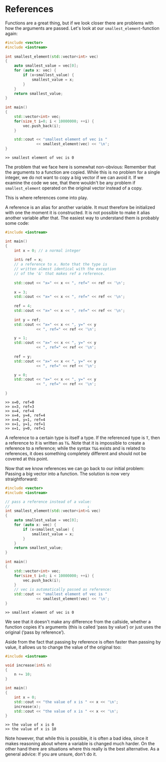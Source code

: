 References
==========

Functions are a great thing, but if we look closer there are problems with how the arguments are passed.
Let's look at our `smallest_element`-function again:

```cpp
#include <vector>
#include <iostream>
 
int smallest_element(std::vector<int> vec)
{
	auto smallest_value = vec[0];
	for (auto x: vec) {
		if (x<smallest_value) {
			smallest_value = x;
		}
	}
	return smallest_value;
}
 
int main()
{
	std::vector<int> vec;
	for(size_t i=0; i < 10000000; ++i) {
		vec.push_back(i);
	}

	std::cout << "smallest element of vec is "
	          << smallest_element(vec) << '\n';
}
```
```
>> smallest element of vec is 0
```

The problem that we face here is somewhat non-obvious: Remember that the arguments to a function are
copied. While this is no problem for a single integer, we do not want to copy a big vector if we can
avoid it. If we examine the code we see, that there wouldn't be any problem if `smallest_element`
operated on the original vector instead of a copy.

This is where references come into play.

A reference is an alias for another variable. It must therefore be initialized with one the moment it
is constructed. It is not possible to make it alias another variable after that.
The easiest way to understand them is probably some code:

```cpp
#include <iostream>

int main()
{
	int x = 0; // a normal integer
	
	int& ref = x;
	// a reference to x. Note that the type is 
	// written almost identical with the exception
	// of the '&' that makes ref a reference.
	
	std::cout << "x=" << x << ", ref=" << ref << '\n';
	
	x = 3;
	std::cout << "x=" << x << ", ref=" << ref << '\n';
	
	ref = 4;
	std::cout << "x=" << x << ", ref=" << ref << '\n';
	
	int y = ref;
	std::cout << "x=" << x << ", y=" << y
	          << ", ref=" << ref << '\n';

	y = 1;
	std::cout << "x=" << x << ", y=" << y
	          << ", ref=" << ref << '\n';
	
	ref = y;
	std::cout << "x=" << x << ", y=" << y
	          << ", ref=" << ref << '\n';

	y = 0;
	std::cout << "x=" << x << ", y=" << y
	          << ", ref=" << ref << '\n';
	
}
```
```
>> x=0, ref=0
>> x=3, ref=3
>> x=4, ref=4
>> x=4, y=4, ref=4
>> x=4, y=1, ref=4
>> x=1, y=1, ref=1
>> x=1, y=0, ref=1
```

A reference to a certain type is itself a type. If the referenced type is `T`, then a reference to
it is written as `T&`. Note that it is impossible to create a reference to a reference; while the
syntax `T&&` exists and is related to references, it does something completely different and should
not be covered at this point.

Now that we know references we can go back to our initial problem: Passing a big vector into a
function. The solution is now very straightforward:

```cpp
#include <vector>
#include <iostream>

// pass a reference instead of a value:
//                                   ↓
int smallest_element(std::vector<int>& vec)
{
	auto smallest_value = vec[0];
	for (auto x: vec) {
		if (x<smallest_value) {
			smallest_value = x;
		}
	}
	return smallest_value;
}
 
int main()
{
	std::vector<int> vec;
	for(size_t i=0; i < 10000000; ++i) {
		vec.push_back(i);
	}
	// vec is automatically passed as reference:
	std::cout << "smallest element of vec is "
	          << smallest_element(vec) << '\n';
}
```
```
>> smallest element of vec is 0
```

We see that it doesn't make any difference from the callside, whether a function copies it's arguments
(this is called ‘pass by value’) or just uses the original (‘pass by reference’).

Aside from the fact that passing by reference is often faster than passing by value, it allows us to
change the value of the original too:

```cpp
#include <iostream>

void increase(int& n)
{
	n += 10;
}

int main()
{
	int x = 0;
	std::cout << "the value of x is " << x << '\n';
	increase(x);
	std::cout << "the value of x is " << x << '\n';
}
```
```
>> the value of x is 0
>> the value of x is 10
```

Note however, that while this is possible, it is often a bad idea, since it makes reasoning about where
a variable is changed much harder. On the other hand there are situations where this really is the best
alternative. As a general advice: If you are unsure, don't do it.

